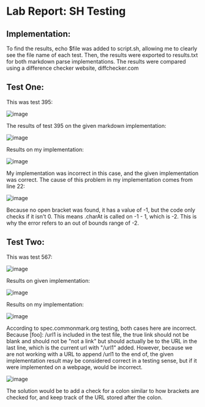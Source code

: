 # Lab Report: SH Testing

## Implementation:

To find the results, echo $file was added to script.sh, allowing me to clearly see the file name of each test. Then, the results were exported to results.txt for both markdown parse implementations. The results were compared using a difference checker website, diffchecker.com

## Test One:

This was test 395:

![image](https://user-images.githubusercontent.com/97641168/157915631-ce9a45f7-ff07-49b4-b8c9-dd4718bd477e.png)

The results of test 395 on the given markdown implementation:

![image](https://user-images.githubusercontent.com/97641168/157914614-1f85f85f-c721-40f4-b3ae-81a55c9d542a.png)

Results on my implementation:

![image](https://user-images.githubusercontent.com/97641168/157914572-5ba73ea8-3bbb-4f64-b90b-f7b02705ca7c.png)

My implementation was incorrect in this case, and the given implementation was correct.
The cause of this problem in my implementation comes from line 22:

![image](https://user-images.githubusercontent.com/97641168/157915320-fe3b7074-d6bf-4feb-9003-20d5b1051804.png)

Because no open bracket was found, it has a value of -1, but the code only checks if it isn't 0. This means .charAt is called on -1 - 1, which is -2. This is why the error refers to an out of bounds range of -2.

## Test Two:

This was test 567:

![image](https://user-images.githubusercontent.com/97641168/157919050-86c5f4af-c140-4604-97cf-a10ef5e7af77.png)

Results on given implementation:

![image](https://user-images.githubusercontent.com/97641168/157918845-a9d21856-f726-4eba-b166-fc71291e2cd3.png)

Results on my implementation:

![image](https://user-images.githubusercontent.com/97641168/157918691-387c3e79-518f-42fb-8ea7-353c6a64d8da.png)

According to spec.commonmark.org testing, both cases here are incorrect. Because [foo]: /url1 is included in the test file, the true link should not be blank and should not be "not a link" but should actually be to the URL in the last line, which is the current url with "/url1" added. However, because we are not working with a URL to append /url1 to the end of, the given implementation result may be considered correct in a testing sense, but if it were implemented on a webpage, would be incorrect.

![image](https://user-images.githubusercontent.com/97641168/157919941-dcb16be6-afab-4539-814d-23efa553c3df.png)

The solution would be to add a check for a colon similar to how brackets are checked for, and keep track of the URL stored after the colon.
